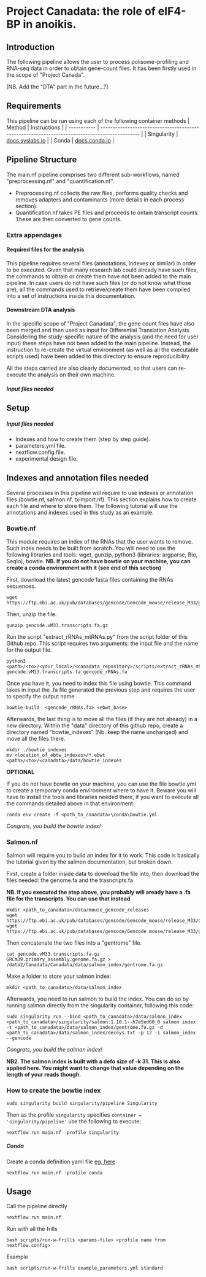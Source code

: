 
# Project Canadata: the role of eIF4-BP in anoikis.

## Introduction 

The following pipeline allows the user to process polisome-profiling and RNA-seq data in order to obtain gene-count files.
It has been firstly used in the scope of "Project Canada".

[NB. Add the "DTA" part in the future...?]


## Requirements 
This pipeline can be run using each of the following container methods
| Method      | Instructions                                                                                   |
| ----------- | ---------------------------------------------------------------------------------------------- |
| Singularity | [docs.syslabs.io](https://docs.sylabs.io/guides/3.0/user-guide/installation.html)              |
| Conda       | [docs.conda.io](https://docs.conda.io/projects/conda/en/latest/user-guide/install/index.html)  |

## Pipeline Structure

The main.nf pipeline comprises two different sub-workflows, named "preprocessing.nf" and "quantification.nf".
- Preprocessing.nf collects the raw files, performs quality checks and removes adapters and contaminants (more details in each process section).
- Quantification.nf takes PE files and proceeds to ontain transcript counts. These are then converted to gene counts.

### Extra appendages

#### Required files for the analysis
This pipeline requires several files (annotations, indexes or similar) in order to be executed.
Given that many research lab could already have such files, the commands to obtain or create them have not been added to the main pipeline.
In case users do not have such files (or do not know what those are), all the commands used to retrieve/create them have been compiled into a set of instructions inside this documentation.

#### Downstream DTA analysis
In the specific scope of "Project Canadata", the gene count files have also been merged and then used as input for  Differential Translation Analysis.
Considering the study-specific nature of the analysis (and the need for user input) these steps have not been added to the main pipeline.
Instead, the instruction to re-create the virtual environment (as well as all the executable scripts used) have been added to this directory to ensure reproducibility.

All the steps carried are also clearly documented, so that users can re-execute the analysis on their own machine.


##### Input files needed


## Setup
##### Input files needed

- Indexes and how to create them (step by step guide).
- parameters.yml file.
- nextflow.config file.
- experimental design file.


## Indexes and annotation files needed

Several processes in this pipeline will require to use indexes or annotation files (bowtie.nf, salmon.nf, tximport.nf). This section explains how to create each file and where to store them.
The following tutorial will use the annotations and indexes used in this study as an example.

### Bowtie.nf

This module requires an index of the RNAs that the user wants to remove. Such index needs to be built from scratch.
You will need to use the following libraries and tools: wget, gunzip, python3 (libraries: argparse, Bio, SeqIo), bowtie.
**NB. If you do not have bowtie on your machine, you can create a conda environment with it (see end of this section)**

First, download the latest gencode fasta files containing the RNAs sequences.

```
wget https://ftp.ebi.ac.uk/pub/databases/gencode/Gencode_mouse/release_M33/gencode.vM33.transcripts.fa.gz
```

Then, unzip the file.

```
gunzip gencode.vM33.transcripts.fa.gz
```

Run the script "extract_rRNAs_mtRNAs.py" from the script folder of this Github repo. This script requires two arguments: the input file and the name for the output file.

```
python3 <path>/<to>/<your_local>/<canadata_repository>/scripts/extract_rRNAs_mtRNAs.py gencode.vM33.transcripts.fa gencode_rRNAs.fa
```

Once you have it, you need to index this file using bowtie. This command takes in input the .fa file generated the previous step and requires the user to specify the output name

```
bowtie-build  <gencode_rRNAs.fa> <ebwt_base>
```

Afterwards, the last thing is to move all the files (if they are not already) in a new directory. Within the "data" directory of this github repo, create a directory named "bowtie_indexes" (Nb. keep the name unchanged) and move all the files there.

```
mkdir ./bowtie_indexes
mv <location_of_ebtw_indexes>/*.ebwt <path>/<to>/<canadata>/data/bowtie_indexes
```

**OPTIONAL**

If you do not have bowtie on your machine, you can use the file bowtie.yml to create a temporary conda environment where to have it. Beware you will have to install the tools and libraries needed there, if you want to execute all the commands detailed above in that environment.

```
conda env create -f <path_to_canadata>\conda\bowtie.yml
```

_Congrats, you build the bowtie index!_


### Salmon.nf

Salmon will require you to build an index for it to work. This code is basically the tutorial given by the salmon documentation, but broken down.

First, create a folder inside data to download the file into, then download the files needed: the genome.fa and the trasncripts.fa

**NB. If you executed the step above, you probably will aready have a .fa file for the transcripts. You can use that instead**

```
mkdir <path_to_canadata>/data/mouse_gencode_releases
wget https://ftp.ebi.ac.uk/pub/databases/gencode/Gencode_mouse/release_M33/GRCm39.primary_assembly.genome.fa.gz
wget https://ftp.ebi.ac.uk/pub/databases/gencode/Gencode_mouse/release_M33/gencode.vM33.transcripts.fa.gz
```

Then concatenate the two files into a "gentrome" file.

```
cat gencode.vM33.transcripts.fa.gz GRCm39.primary_assembly.genome.fa.gz > /data2/Canadata/Canadata/data/salmon_index/gentrome.fa.gz
```
Make a folder to store your salmon index:

```
mkdir <path_to_canadata>/data/salmon_index
```

Afterwards, you need to run salmon to build the index. You can do so by running salmon directly from the singularity container, following this code:

```
sudo singularity run --bind <path_to_canadata>/data/salmon_index <path_to_canadata>/singularity/salmon:1.10.1--h7e5ed60_0 salmon index -t <path_to_canadata>/data/salmon_index/gentrome.fa.gz -d <path_to_canadata>/data/salmon_index/decoys.txt -p 12 -i salmon_index --gencode
```

_Congrats, you build the salmon index!_

**NB2. The salmon index is built with a defo size of -k 31. This is also applied here. You might want to change that value depending on the length of your reads though.**

### How to create the bowtie index 
```
sudo singularity build singularity/pipeline Singularity
```
Then as the profile `singularity` specifies `container = 'singularity/pipeline'` use the following to execute:
```
nextflow run main.nf -profile singularity
```




##### Conda 
Create a conda definition yaml file [eg. here](conda/example.yml)
```
nextflow run main.nf -profile conda
```

## Usage
Call the pipeline directly
```
nextflow run main.nf
```

Run with all the frills
```
bash scripts/run-w-frills <params-file> <profile name from nextflow.config>
```
Example
```
bash scripts/run-w-frills example_parameters.yml standard
```

